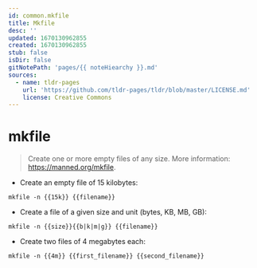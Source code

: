 ```yaml
---
id: common.mkfile
title: Mkfile
desc: ''
updated: 1670130962855
created: 1670130962855
stub: false
isDir: false
gitNotePath: 'pages/{{ noteHiearchy }}.md'
sources:
  - name: tldr-pages
    url: 'https://github.com/tldr-pages/tldr/blob/master/LICENSE.md'
    license: Creative Commons
---
```

# mkfile

> Create one or more empty files of any size.
> More information: <https://manned.org/mkfile>.

- Create an empty file of 15 kilobytes:

`mkfile -n {{15k}} {{filename}}`

- Create a file of a given size and unit (bytes, KB, MB, GB):

`mkfile -n {{size}}{{b|k|m|g}} {{filename}}`

- Create two files of 4 megabytes each:

`mkfile -n {{4m}} {{first_filename}} {{second_filename}}`

